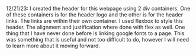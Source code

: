 12/21/23: I created the header for this webpage using 2 div containers. One of these containers is for the header logo and the other is for the header links. The links are within their own container. I used flexbox to style this header. The alignment and justification where done with flex as well. One thing that I have never done before is linking google fonts to a page. This was something that is useful and not too difficult to do, however I will need to learn more about it moving forward.